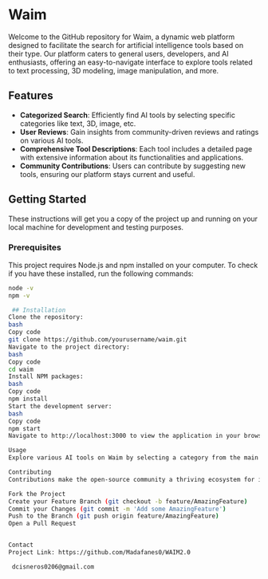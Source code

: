 # Waim

Welcome to the GitHub repository for Waim, a dynamic web platform designed to facilitate the search for artificial intelligence tools based on their type. Our platform caters to general users, developers, and AI enthusiasts, offering an easy-to-navigate interface to explore tools related to text processing, 3D modeling, image manipulation, and more.

## Features

- **Categorized Search**: Efficiently find AI tools by selecting specific categories like text, 3D, image, etc.
- **User Reviews**: Gain insights from community-driven reviews and ratings on various AI tools.
- **Comprehensive Tool Descriptions**: Each tool includes a detailed page with extensive information about its functionalities and applications.
- **Community Contributions**: Users can contribute by suggesting new tools, ensuring our platform stays current and useful.

## Getting Started

These instructions will get you a copy of the project up and running on your local machine for development and testing purposes.

### Prerequisites

This project requires Node.js and npm installed on your computer. To check if you have these installed, run the following commands:

```bash
node -v
npm -v

 ## Installation
Clone the repository:
bash
Copy code
git clone https://github.com/yourusername/waim.git
Navigate to the project directory:
bash
Copy code
cd waim
Install NPM packages:
bash
Copy code
npm install
Start the development server:
bash
Copy code
npm start
Navigate to http://localhost:3000 to view the application in your browser.

Usage
Explore various AI tools on Waim by selecting a category from the main menu. Each tool has a dedicated page with a detailed description, user reviews, and relevant links, helping you choose the perfect tool for your needs.

Contributing
Contributions make the open-source community a thriving ecosystem for innovative ideas and creations. If you would like to contribute:

Fork the Project
Create your Feature Branch (git checkout -b feature/AmazingFeature)
Commit your Changes (git commit -m 'Add some AmazingFeature')
Push to the Branch (git push origin feature/AmazingFeature)
Open a Pull Request


Contact
Project Link: https://github.com/Madafanes0/WAIM2.0

 dcisneros0206@gmail.com